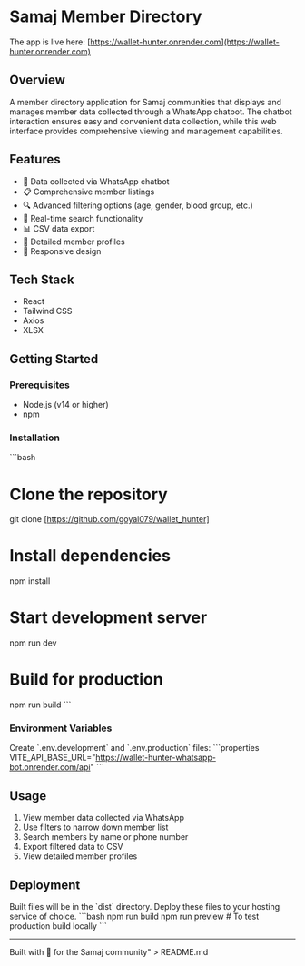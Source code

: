 # Samaj Member Directory

The app is live here: [https://wallet-hunter.onrender.com](https://wallet-hunter.onrender.com)

## Overview

A member directory application for Samaj communities that displays and manages member data collected through a WhatsApp chatbot. The chatbot interaction ensures easy and convenient data collection, while this web interface provides comprehensive viewing and management capabilities.

## Features

- 📱 Data collected via WhatsApp chatbot
- 📋 Comprehensive member listings
- 🔍 Advanced filtering options (age, gender, blood group, etc.)
- 🔎 Real-time search functionality
- 📊 CSV data export
- 👤 Detailed member profiles
- 📱 Responsive design

## Tech Stack

- React
- Tailwind CSS
- Axios
- XLSX

## Getting Started

### Prerequisites

- Node.js (v14 or higher)
- npm

### Installation

\`\`\`bash

# Clone the repository

git clone [https://github.com/goyal079/wallet_hunter]

# Install dependencies

npm install

# Start development server

npm run dev

# Build for production

npm run build
\`\`\`

### Environment Variables

Create \`.env.development\` and \`.env.production\` files:
\`\`\`properties
VITE_API_BASE_URL="https://wallet-hunter-whatsapp-bot.onrender.com/api"
\`\`\`

## Usage

1. View member data collected via WhatsApp
2. Use filters to narrow down member list
3. Search members by name or phone number
4. Export filtered data to CSV
5. View detailed member profiles

## Deployment

Built files will be in the \`dist\` directory. Deploy these files to your hosting service of choice.
\`\`\`bash
npm run build
npm run preview # To test production build locally
\`\`\`

---

Built with 💙 for the Samaj community" > README.md
